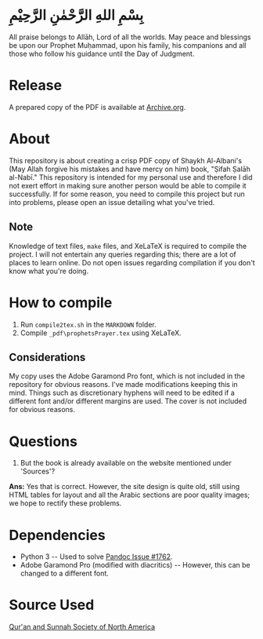 # بِسْمِ اللهِ الرَّحْمٰنِ الرَّحِيْمِ

All praise belongs to Allāh, Lord of all the worlds. May peace and blessings be upon our Prophet Muḥammad, upon his family, his companions and all those who follow his guidance until the Day of Judgment.

# Release

A prepared copy of the PDF is available at [Archive.org](https://archive.org/details/TheProphetsPrayer).

# About

This repository is about creating a crisp PDF copy of Shaykh Al-Albani's (May Allah forgive his mistakes and have mercy on him) book, "Ṣifah Ṣalāh al-Nabī." This repository is intended for my personal use and therefore I did not exert effort in making sure another person would be able to compile it successfully. If for some reason, you need to compile this project but run into problems, please open an issue detailing what you've tried.

## Note

Knowledge of text files, `make` files, and XeLaTeX is required to compile the project. I will not entertain any queries regarding this; there are a lot of places to learn online. Do not open issues regarding compilation if you don't know what you're doing.

# How to compile

1. Run `compile2tex.sh` in the `MARKDOWN` folder.
2. Compile `_pdf\prophetsPrayer.tex` using XeLaTeX.

## Considerations

My copy uses the Adobe Garamond Pro font, which is not included in the repository for obvious reasons. I've made modifications keeping this in mind. Things such as discretionary hyphens will need to be edited if a different font and/or different margins are used. The cover is not included for obvious reasons.

# Questions

1. But the book is already available on the website mentioned under 'Sources'?

  **Ans:** Yes that is correct. However, the site design is quite old, still using HTML tables for layout and all the Arabic sections are poor quality images; we hope to rectify these problems.

# Dependencies

- Python 3 -- Used to solve [Pandoc Issue #1762](https://github.com/jgm/pandoc/issues/1762).
- Adobe Garamond Pro (modified with diacritics) -- However, this can be changed to a different font.

# Source Used

[Qur'an and Sunnah Society of North America](http://www.qss.org/articles/salah/toc.html)
